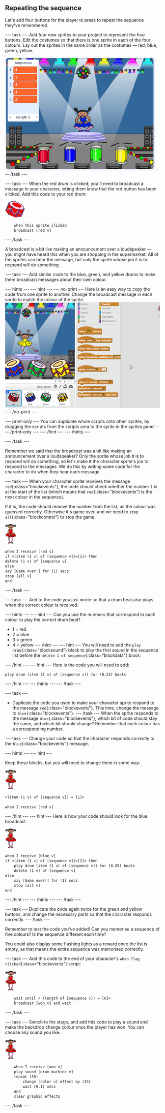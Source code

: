 ## Repeating the sequence

Let's add four buttons for the player to press to repeat the sequence they've remembered.

--- task ---
Add four new sprites to your project to represent the four buttons. Edit the costumes so that there is one sprite in each of the four colours. Lay out the sprites in the same order as the costumes — red, blue, green, yellow.

![screenshot](images/colour-drums.png)
--- /task ---

--- task ---
When the red drum is clicked, you'll need to broadcast a message to your character, letting them know that the red button has been clicked. Add this code to your red drum:

![red-drum](images/red_drum.png)

```blocks
	when this sprite clicked
	broadcast [red v]
```
--- /task ---

A broadcast is a bit like making an announcement over a loudspeaker — you might have heard this when you are shopping in the supermarket. All of the sprites can hear the message, but only the sprite whose job it is to respond will do something.

--- task ---
Add similar code to the blue, green, and yellow drums to make them broadcast messages about their own colour.

--- hints ---
--- hint ---
--- no-print ---
Here is an easy way to copy the code from one sprite to another. Change the broadcast message in each sprite to match the colour of the sprite.
![Duplicate the code](images/broadcast-duplicate.gif)
--- /no-print ---

--- print-only ---
You can duplicate whole scripts onto other sprites, by dragging the scripts from the scripts area to the sprite in the sprites panel.
--- /print-only ---
--- /hint ---
--- /hints ---

--- /task ---

Remember we said that the broadcast was a bit like making an announcement over a loudspeaker? Only the sprite whose job it is to respond will do something, so let's make it the character sprite's job to respond to the messages. We do this by writing some code for the character to do when they hear each message.

--- task ---
When your character sprite receives the message `red`{:class="blockevents"}, the code should check whether the number `1` is at the start of the list (which means that `red`{:class="blockevents"} is the next colour in the sequence).

If it is, the code should remove the number from the list, as the colour was guessed correctly. Otherwise it's game over, and we need to `stop all`{:class="blockcontrol"} to stop the game.

![ballerina](images/ballerina.png)

```blocks
when I receive [red v]
if <(item (1 v) of [sequence v])=[1]> then
delete (1 v) of [sequence v]
else
say [Game over!] for (1) secs
stop [all v]
end
```
--- /task ---

--- task ---
Add to the code you just wrote so that a drum beat also plays when the correct colour is received.

--- hints ---
--- hint ---
Can you use the numbers that correspond to each colour to play the correct drum beat?
+ 1 = red
+ 2 = blue
+ 3 = green
+ 4 = yellow
--- /hint ---
--- hint ---
You will need to add the `play drum`{:class="blocksound"} block to play the first sound in the sequence list before the `delete 1 of sequence`{:class="blockdata"} block:

--- /hint ---
--- hint ---
Here is the code you will need to add:

```blocks
play drum (item (1 v) of [sequence v]) for (0.25) beats
```
--- /hint ---
--- /hints ---
--- /task ---

--- task ---
+ Duplicate the code you used to make your character sprite respond to the message `red`{:class="blockevents"}. This time, change the message to `blue`{:class="blockevents"}.
--- /task ---
When the sprite responds to the message `blue`{:class="blockevents"}, which bit of code should stay the same, and which bit should change? Remember that each colour has a corresponding number.

--- task ---
Change your code so that the character responds correctly to the `blue`{:class="blockevents"} message.

--- hints ---
--- hint ---

Keep these blocks, but you will need to change them in some way:

![ballerina](images/ballerina.png)

```blocks
<(item (1 v) of [sequence v]) = [1]>

when I receive [red v]
```

--- /hint ---
--- hint ---
Here is how your code should look for the blue broadcast.

![ballerina](images/ballerina.png)

```blocks
when I receive [blue v]
if <(item (1 v) of [sequence v])=[2]> then
	play drum (item (1 v) of [sequence v]) for (0.25) beats
	delete (1 v) of [sequence v]
else
	say [Game over!] for (1) secs
	stop [all v]
end
```

--- /hint ---
--- /hints ---
--- /task ---

--- task ---
Duplicate the code again twice for the green and yellow buttons, and change the necessary parts so that the character responds correctly.
--- /task ---

Remember to test the code you've added! Can you memorise a sequence of five colours? Is the sequence different each time?

You could also display some flashing lights as a reward once the list is empty, as that means the entire sequence was memorised correctly.

--- task ---
Add this code to the end of your character's `when flag clicked`{:class="blockevents"} script:

![ballerina](images/ballerina.png)

```blocks
	wait until < (length of [sequence v]) = [0]>
	broadcast [won v] and wait
```
--- /task ---

--- task ---
Switch to the stage, and add this code to play a sound and make the backdrop change colour once the player has won. You can choose any sound you like.

![ballerina](images/ballerina.png)

```blocks
	when I receive [won v]
	play sound [drum machine v]
	repeat (50)
		change [color v] effect by (25)
		wait (0.1) secs
	end
	clear graphic effects
```
--- /task ---
